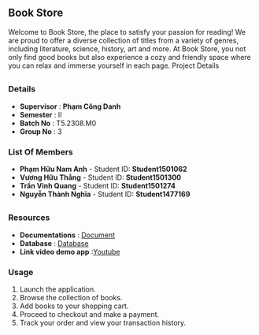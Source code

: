 ## Book Store

Welcome to Book Store, the place to satisfy your passion for reading! We are proud to offer a diverse collection of titles from a variety of genres, including literature, science, history, art and more. At Book Store, you not only find good books but also experience a cozy and friendly space where you can relax and immerse yourself in each page. Project Details

##
### Details


* **Supervisor** : __Phạm Công Danh__
* **Semester** : II
* **Batch No** : T5.2308.M0
* **Group No** : 3

### List Of Members

- __Phạm Hữu Nam Anh__ - Student ID: __Student1501062__
- __Vương Hữu Thắng__ - Student ID: __Student1501300__
- __Trần Vinh Quang__ - Student ID: __Student1501274__
- __Nguyễn Thành Nghĩa__ - Student ID: __Student1477169__

##
### Resources

- **Documentations** : [Document](https://github.com/NAonlines/Book-Store_Group3/tree/NAonlines/Eproject/Document)
- **Database** : [Database](https://github.com/NAonlines/Book-Store_Group3)
- **Link video demo app** :[Youtube](https://www.youtube.com/)

### Usage

1. Launch the application.
2. Browse the collection of books.
3. Add books to your shopping cart.
4. Proceed to checkout and make a payment.
5. Track your order and view your transaction history.
